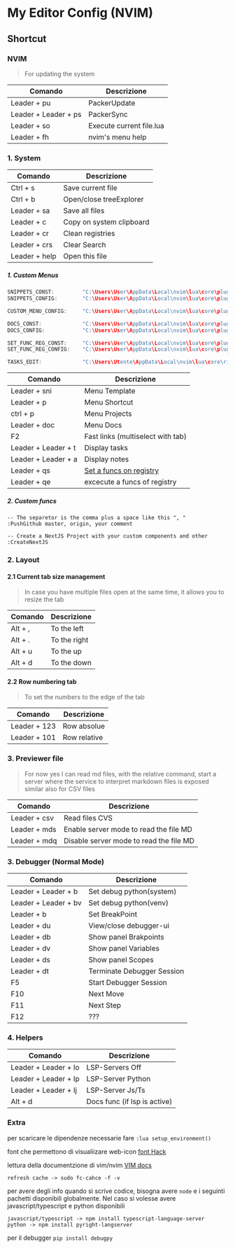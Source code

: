 # My Editor Config (NVIM)

## Shortcut

### NVIM

> For updating the system

| Comando                | Descrizione                      |
| ---------------------- | --------------------------       |
| Leader + pu            | PackerUpdate                     |
| Leader + Leader + ps   | PackerSync                       |
| Leader + so            | Execute current file.lua         |
| Leader + fh            | nvim's menu help                 |

    
### 1. System

| Comando                | Descrizione                      |
| ---------------------- | --------------------------       |
| Ctrl + s               | Save current file                |
| Ctrl + b               | Open/close treeExplorer          |
| Leader + sa            | Save all files                   |
| Leader + c             | Copy on system clipboard         |
| Leader + cr            | Clean registries                 |
| Leader + crs           | Clear Search                     |
| Leader + help          | Open this file                   |

##### 1. Custom Menus

```c 
SNIPPETS_CONST:         "C:\Users\User\AppData\Local\nvim\lua\core\plugin\telescope\snippets\libs"
SNIPPETS_CONFIG:        "C:\Users\User\AppData\Local\nvim\lua\core\plugin\telescope\snippets\menu.lua"

CUSTOM_MENU_CONFIG:     "C:\Users\User\AppData\Local\nvim\lua\core\plugin\telescope\init.lua"

DOCS_CONST:             "C:\Users\User\AppData\Local\nvim\lua\core\plugin\telescope\docs\const.lua"
DOCS_CONFIG:            "C:\Users\User\AppData\Local\nvim\lua\core\plugin\telescope\docs\menu.lua"

SET_FUNC_REG_CONST:     "C:\Users\User\AppData\Local\nvim\lua\core\plugin\telescope\scripts\lib"
SET_FUNC_REG_CONFIG:    "C:\Users\User\AppData\Local\nvim\lua\core\plugin\telescope\scripts\menu.lua"

TASKS_EDIT:             "C:\Users\Utente\AppData\Local\nvim\lua\core\ricordi\ricordi.md"
```

| Comando                | Descrizione                            |
| ---------------------- | -------------------------------------- |
| Leader + sni           | Menu Template                          |
| Leader + p             | Menu Shortcut                          |
| ctrl + p               | Menu Projects                          |
| Leader + doc           | Menu Docs                              |
| F2                     | Fast links (multiselect with tab)      |
| Leader + Leader + t    | Display tasks                          |
| Leader + Leader + a    | Display notes                          |
| Leader + qs            | [Set a funcs on registry](lua/core/plugin/telescope/scripts/README.md)          | 
| Leader + qe            | excecute a funcs of registry           | 

##### 2. Custom funcs
```vim
-- The separetor is the comma plus a space like this ", "
:PushGithub master, origin, your comment

-- Create a NextJS Project with your custom components and other
:CreateNextJS
```

### 2. Layout

#### 2.1  Current tab size management
> In case you have multiple files open at the same time, it allows you to resize the tab

| Comando    | Descrizione    |
| ---------- | -------------- |
| Alt + ,    | To the left    |
| Alt + .    | To the right   |
| Alt + u    | To the up      |
| Alt + d    | To the down    |

#### 2.2 Row numbering tab
> To set the numbers to the edge of the tab

| Comando    | Descrizione    |
| ---------- | -------------- |
| Leader + 123           | Row absolue                      |
| Leader + 101           | Row relative                     |

### 3. Previewer file

> For now yes I can read md files, with the relative command, start a server where the service to interpret markdown files is exposed
similar also for CSV files

| Comando      | Descrizione                            |
| ------------ | -------------------------------------- |
| Leader + csv | Read files CVS                         |
| Leader + mds | Enable server mode to read the file MD |
| Leader + mdq | Disable server mode to read the file MD |

### 3. Debugger (Normal Mode)

| Comando               | Descrizione                 |
| --------------------- | --------------------------- |
| Leader + Leader + b   | Set debug python(system)    |
| Leader + Leader + bv  | Set debug python(venv)      |
| Leader + b            | Set BreakPoint              |
| Leader + du           | View/close debugger-ui      |
| Leader + db           | Show panel Brakpoints       |
| Leader + dv           | Show panel Variables        |
| Leader + ds           | Show panel Scopes           |
| Leader + dt           | Terminate Debugger Session  |
| F5                    | Start Debugger Session      |
| F10                   | Next Move                   |
| F11                   | Next Step                   |
| F12                   | ???                         |

### 4. Helpers

| Comando                | Descrizione                  |
| ---------------------- | -----------------------------|
| Leader + Leader + lo   | LSP-Servers Off              |
| Leader + Leader + lp   | LSP-Server Python            |
| Leader + Leader + lj   | LSP-Server Js/Ts             |
| Alt + d                | Docs func (if lsp is active) |



### Extra


per scaricare le dipendenze necessarie fare `:lua setup_environment()`

font che permettono di visualiizare web-icon [font Hack](https://github.com/ryanoasis/nerd-fonts/blob/master/patched-fonts/FiraMono/Medium/FiraMonoNerdFontMono-Medium.otf)

lettura della documentzione di vim/nvim [VIM docs](https://youtu.be/rT-fbLFOCy0?si=R5yYmHxDoNBdzHOa)
    
    refresh cache -> sudo fc-cahce -f -v

per avere degli info quando si scrive codice, bisogna avere `node` e i seguinti pachetti disponibili globalmente.
Nel caso si volesse avere javascript/typescript e python disponibili
    
    javascript/typescript -> npm install typescript-language-server
    python -> npm install pyright-langserver 

per il debugger
    `pip install debugpy`
